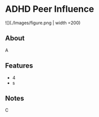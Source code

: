 ADHD Peer Influence
=====
![](./Images/figure.png | width =200)


About
-----

A

Features
--------
- 4
- s

Notes
----------

C
